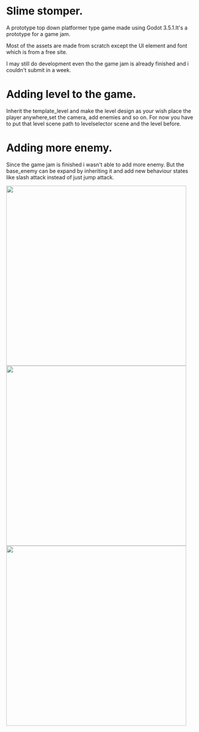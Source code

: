 # Slime stomper.
A prototype top down platformer type game made using Godot 3.5.1.It's a prototype for a game jam. 

Most of the assets are made from scratch except the UI element and font which is from a free site.

I may still do development even tho the game jam is already finished and i couldn't submit in a week.

# Adding level to the game.
Inherit the template_level and make the level design as your wish place the player anywhere,set the camera, add enemies and so on. 
For now you have to put that level scene path to levelselector scene and the level before.

# Adding more enemy.
Since the game jam is finished i wasn't able to add more enemy. But the base_enemy can be expand by inheriting it and 
add new behaviour states like slash attack instead of just jump attack.

<img src="https://i.imgur.com/C3AxtQe.jpg" width = "480"/>

<img src="https://i.imgur.com/bge0t3X.jpg" width = "480"/>

<img src="https://i.imgur.com/lcJEddd.jpg" width = "480"/>
